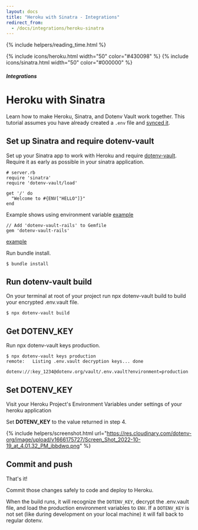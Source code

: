 ```yaml
---
layout: docs
title: "Heroku with Sinatra - Integrations"
redirect_from:
  - /docs/integrations/heroku-sinatra
---
```


{% include helpers/reading_time.html %}

{% include icons/heroku.html width="50" color="#430098" %}
{% include icons/sinatra.html width="50" color="#000000" %}

##### Integrations

# Heroku with Sinatra

Learn how to make Heroku, Sinatra, and Dotenv Vault work together. This tutorial assumes you have already created a `.env` file and [synced it](/docs/tutorials/sync).

## Set up Sinatra and require dotenv-vault

Set up your Sinatra app to work with Heroku and require [dotenv-vault](https://github.com/dotenv-org/dotenv-vault-ruby). Require it as early as possible in your sinatra application. 

```
# server.rb
require 'sinatra'
require 'dotenv-vault/load'

get '/' do
  "Welcome to #{ENV["HELLO"]}"
end
```
Example shows using environment variable [example](https://github.com/dotenv-org/dotenv_sinatra/blob/master/server.rb)

```
// Add 'dotenv-vault-rails' to Gemfile
gem 'dotenv-vault-rails'
```

[example](https://github.com/dotenv-org/dotenv_sinatra/blob/master/Gemfile)

Run bundle install.

```
$ bundle install
```

## Run dotenv-vault build

On your terminal at root of your project run npx dotenv-vault build to build your encrypted .env.vault file.

```
$ npx dotenv-vault build
```

## Get DOTENV_KEY

Run npx dotenv-vault keys production.

```
$ npx dotenv-vault keys production
remote:   Listing .env.vault decryption keys... done

dotenv://:key_1234@dotenv.org/vault/.env.vault?environment=production
```

## Set DOTENV_KEY

Visit your Heroku Project's Environment Variables under settings of your heroku application

Set **DOTENV_KEY** to the value returned in step 4.

{% include helpers/screenshot.html url="https://res.cloudinary.com/dotenv-org/image/upload/v1666175727/Screen_Shot_2022-10-19_at_4.01.32_PM_ibbdwq.png" %}

## Commit and push

That's it! 

Commit those changes safely to code and deploy to Heroku.

When the build runs, it will recognize the `DOTENV_KEY`, decrypt the .env.vault file, and load the production environment variables to `ENV`. If a `DOTENV_KEY` is not set (like during development on your local machine) it will fall back to regular dotenv.
